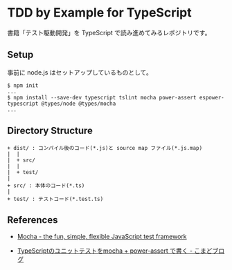 # TDD by Example for TypeScript

書籍「テスト駆動開発」を TypeScript で読み進めてみるレポジトリです。

## Setup

事前に node.js はセットアップしているものとして。

```
$ npm init
...
$ npm install --save-dev typescript tslint mocha power-assert espower-typescript @types/node @types/mocha
...
```

## Directory Structure

```
+ dist/ : コンパイル後のコード(*.js)と source map ファイル(*.js.map) 
|  |
|  + src/
|  |
|  + test/
|
+ src/ : 本体のコード(*.ts)
|
+ test/ : テストコード(*.test.ts)
```

## References

* [Mocha - the fun, simple, flexible JavaScript test framework](https://mochajs.org/)

* [TypeScriptのユニットテストをmocha + power-assert で書く - こまどブログ](https://ky-yk-d.hatenablog.com/entry/2018/11/04/091055)

